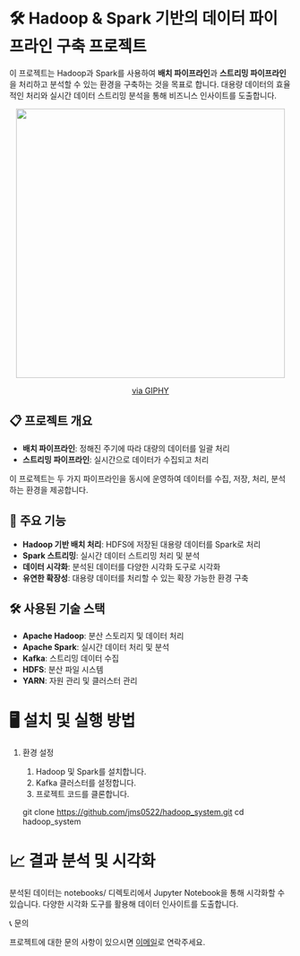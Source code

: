 # 🛠️ Hadoop & Spark 기반의 데이터 파이프라인 구축 프로젝트

이 프로젝트는 Hadoop과 Spark를 사용하여 **배치 파이프라인**과 **스트리밍 파이프라인**을 처리하고 분석할 수 있는 환경을 구축하는 것을 목표로 합니다. 대용량 데이터의 효율적인 처리와 실시간 데이터 스트리밍 분석을 통해 비즈니스 인사이트를 도출합니다.

<p align="center">
  <img src="https://media.giphy.com/media/usXZmmgP9Z7kf39fnq/giphy.gif" width="480" height="480" />
</p>
<p align="center">
  <a href="https://giphy.com/gifs/pudgypenguins-data-engineering-doesnt-lie-usXZmmgP9Z7kf39fnq">via GIPHY</a>
</p>

## 📋 프로젝트 개요

- **배치 파이프라인**: 정해진 주기에 따라 대량의 데이터를 일괄 처리
- **스트리밍 파이프라인**: 실시간으로 데이터가 수집되고 처리

이 프로젝트는 두 가지 파이프라인을 동시에 운영하여 데이터를 수집, 저장, 처리, 분석하는 환경을 제공합니다. 

## 🚀 주요 기능

- **Hadoop 기반 배치 처리**: HDFS에 저장된 대용량 데이터를 Spark로 처리
- **Spark 스트리밍**: 실시간 데이터 스트리밍 처리 및 분석
- **데이터 시각화**: 분석된 데이터를 다양한 시각화 도구로 시각화
- **유연한 확장성**: 대용량 데이터를 처리할 수 있는 확장 가능한 환경 구축

## 🛠️ 사용된 기술 스택

- **Apache Hadoop**: 분산 스토리지 및 데이터 처리
- **Apache Spark**: 실시간 데이터 처리 및 분석
- **Kafka**: 스트리밍 데이터 수집
- **HDFS**: 분산 파일 시스템
- **YARN**: 자원 관리 및 클러스터 관리

# 🖥️ 설치 및 실행 방법

1. 환경 설정

	1.	Hadoop 및 Spark를 설치합니다.
	2.	Kafka 클러스터를 설정합니다.
	3.	프로젝트 코드를 클론합니다.

     git clone https://github.com/jms0522/hadoop_system.git
     cd hadoop_system
   
# 📈 결과 분석 및 시각화

분석된 데이터는 notebooks/ 디렉토리에서 Jupyter Notebook을 통해 시각화할 수 있습니다. 다양한 시각화 도구를 활용해 데이터 인사이트를 도출합니다.

📞 문의

프로젝트에 대한 문의 사항이 있으시면 [이메일](jiseo33668@gmail.com)로 연락주세요.
